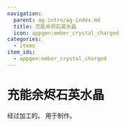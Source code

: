 ```yaml
---
navigation:
  parent: ag-intro/ag-index.md
  title: 充能余烬石英水晶
  icon: appgen:ember_crystal_charged
categories:
  - items
item_ids:
  - appgen:ember_crystal_charged
---
```


# 充能余烬石英水晶

<ItemImage id="appgen:ember_crystal_charged" scale="4" />


经过<ItemLink id="ae2:charger" />加工的<ItemLink id="appgen:ember_crystal" />。
用于制作<ItemLink id="appgen:genesis_synthesizer" />。